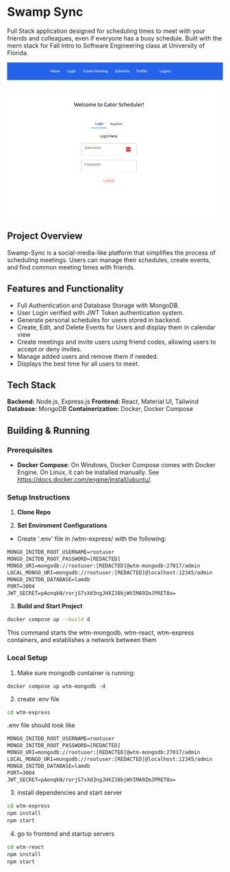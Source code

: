 # Swamp Sync
Full Stack application designed for scheduling times to meet with your friends and colleagues, even if everyone has a busy schedule. Built with the mern stack for Fall Intro to Software Engineering class at University of Florida.

![homepage image](/assets/homepage.png)

## Project Overview

Swamp-Sync is a social-media-like platform that simplifies the process of scheduling meetings. Users can manage their schedules, create events, and find common meeting times with friends.

## Features and Functionality
* Full Authentication and Database Storage with MongoDB.
* User Login verified with JWT Token authentication system.
* Generate personal schedules for users stored in backend.
* Create, Edit, and Delete Events for Users and display them in calendar view
* Create meetings and invite users using friend codes, allowing users to accept or deny invites.
* Manage added users and remove them if needed.
* Displays the best time for all users to meet.

## Tech Stack

**Backend:** Node.js, Express.js
**Frontend:** React, Material UI, Tailwind
**Database:** MongoDB
**Containerization:** Docker, Docker Compose

## Building & Running

### Prerequisites
* **Docker Compose**: On Windows, Docker Compose comes with Docker Engine. On Linux, it can be installed manually. See https://docs.docker.com/engine/install/ubuntu/.

### Setup Instructions

1. **Clone Repo**

2. **Set Enviroment Configurations**
* Create '.env' file in /wtm-express/ with the following:
```plaintext
MONGO_INITDB_ROOT_USERNAME=rootuser
MONGO_INITDB_ROOT_PASSWORD=[REDACTED]
MONGO_URI=mongodb://rootuser:[REDACTED]@wtm-mongodb:27017/admin
LOCAL_MONGO_URI=mongodb://rootuser:[REDACTED]@localhost:12345/admin
MONGO_INITDB_DATABASE=lamdb
PORT=3004
JWT_SECRET=pAonqkN/rorjS7sXd3ngJHXZJ8bjWVIMA9ZmJPRET8o=
```

3. **Build and Start Project**
```sh
docker compose up --build d
```
This command starts the wtm-mongodb, wtm-react, wtm-express containers, and establishes a network between them

### Local Setup

1. Make sure mongodb container is running:
```
docker compose up wtm-mongodb -d
```

2. create .env file
``` bash
cd wtm-express
```
.env file should look like 
```
MONGO_INITDB_ROOT_USERNAME=rootuser
MONGO_INITDB_ROOT_PASSWORD=[REDACTED]
MONGO_URI=mongodb://rootuser:[REDACTED]@wtm-mongodb:27017/admin
LOCAL_MONGO_URI=mongodb://rootuser:[REDACTED]@localhost:12345/admin
MONGO_INITDB_DATABASE=lamdb
PORT=3004
JWT_SECRET=pAonqkN/rorjS7sXd3ngJHXZJ8bjWVIMA9ZmJPRET8o=
```

3. install dependencies and start server
```bash
cd wtm-express
npm install
npm start
```

4. go to frontend and startup servers 
```bash
cd wtm-react
npm install
npm start
```
